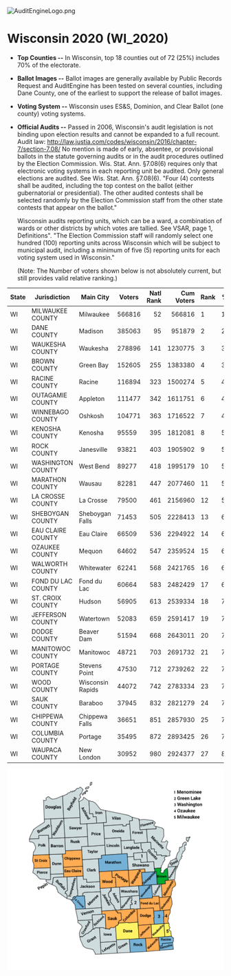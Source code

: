 <link rel="icon" type="image/x-icon" href="https://mapper.auditengine.org/assets/images/A.png">
<img src="https://copswiki.org/w/pub/Common/AuditEngine/AuditEngineLogo.png" alt="AuditEngineLogo.png" width='300' />

# Wisconsin 2020 (WI_2020)

- **Top Counties --** In Wisconsin, top 18 counties out of 72 (25%) includes 70% of the electorate.
- **Ballot Images --** Ballot images are generally available by Public Records Request and AuditEngine has been tested on several counties, including Dane County, one of the earliest to support the release of ballot images. 

- **Voting System --** Wisconsin uses ES&S, Dominion, and Clear Ballot (one county) voting systems.

- **Official Audits --** Passed in 2006, Wisconsin's audit legislation is not binding upon election results and cannot be expanded to a full recount. Audit law: http://law.justia.com/codes/wisconsin/2016/chapter-7/section-7.08/ 
  No mention is made of early, absentee, or provisional ballots in the statute governing audits or in the audit procedures outlined by the Election Commission. Wis. Stat. Ann. §7.08(6) requires only that electronic voting systems in each reporting unit be audited.
  Only general elections are audited. See Wis. Stat. Ann. §7.08(6). "Four (4) contests shall be audited, including the top contest on the ballot (either gubernatorial or presidential). The other audited contests shall be selected randomly by the Election Commission staff from the other state contests that appear on the ballot." 

  Wisconsin audits reporting units, which can be a ward, a combination of wards or other districts by which votes are tallied. See VSAR, page 1, Definitions". "The Election Commission staff will randomly select one hundred (100) reporting units across Wisconsin which will be subject to municipal audit, including a minimum of five (5) reporting units for each voting system used in Wisconsin."

  (Note: The Number of voters shown below is not absolutely current, but still provides valid relative ranking.)

| State | Jurisdiction       | Main City        | Voters | Natl Rank | Cum Voters | Rank | % Total | Vendor        |
| ----- | ------------------ | ---------------- | ------ | --------: | ---------: | ---- | ------- | ------------- |
| WI    | MILWAUKEE COUNTY   | Milwaukee        | 566816 |        52 |     566816 | 1    | 15.66%  | ES&S          |
| WI    | DANE COUNTY        | Madison          | 385063 |        95 |     951879 | 2    | 26.30%  | ES&S          |
| WI    | WAUKESHA COUNTY    | Waukesha         | 278896 |       141 |    1230775 | 3    | 34.00%  | ES&S          |
| WI    | BROWN COUNTY       | Green Bay        | 152605 |       255 |    1383380 | 4    | 38.21%  | ES&S          |
| WI    | RACINE COUNTY      | Racine           | 116894 |       323 |    1500274 | 5    | 41.44%  | Dom           |
| WI    | OUTAGAMIE COUNTY   | Appleton         | 111477 |       342 |    1611751 | 6    | 44.52%  | ES&S          |
| WI    | WINNEBAGO COUNTY   | Oshkosh          | 104771 |       363 |    1716522 | 7    | 47.42%  | Dom           |
| WI    | KENOSHA COUNTY     | Kenosha          | 95559  |       395 |    1812081 | 8    | 50.06%  | ES&S          |
| WI    | ROCK COUNTY        | Janesville       | 93821  |       403 |    1905902 | 9    | 52.65%  | ES&S          |
| WI    | WASHINGTON COUNTY  | West Bend        | 89277  |       418 |    1995179 | 10   | 55.12%  | Dom           |
| WI    | MARATHON COUNTY    | Wausau           | 82281  |       447 |    2077460 | 11   | 57.39%  | ES&S          |
| WI    | LA CROSSE COUNTY   | La Crosse        | 79500  |       461 |    2156960 | 12   | 59.58%  | ES&S          |
| WI    | SHEBOYGAN COUNTY   | Sheboygan Falls  | 71453  |       505 |    2228413 | 13   | 61.56%  | Clear         |
| WI    | EAU CLAIRE COUNTY  | Eau Claire       | 66509  |       536 |    2294922 | 14   | 63.40%  | ES&S          |
| WI    | OZAUKEE COUNTY     | Mequon           | 64602  |       547 |    2359524 | 15   | 65.18%  | Dom           |
| WI    | WALWORTH COUNTY    | Whitewater       | 62241  |       568 |    2421765 | 16   | 66.90%  | Dom           |
| WI    | FOND DU LAC COUNTY | Fond du Lac      | 60664  |       583 |    2482429 | 17   | 68.58%  | Dom           |
| WI    | ST. CROIX COUNTY   | Hudson           | 56905  |       613 |    2539334 | 18   | 70.15%  | ES&S          |
| WI    | JEFFERSON COUNTY   | Watertown        | 52083  |       659 |    2591417 | 19   | 71.59%  | ES&S          |
| WI    | DODGE COUNTY       | Beaver Dam       | 51594  |       668 |    2643011 | 20   | 73.01%  | ES&S          |
| WI    | MANITOWOC COUNTY   | Manitowoc        | 48721  |       703 |    2691732 | 21   | 74.36%  | ES&S          |
| WI    | PORTAGE COUNTY     | Stevens Point    | 47530  |       712 |    2739262 | 22   | 75.67%  | ES&S          |
| WI    | WOOD COUNTY        | Wisconsin Rapids | 44072  |       742 |    2783334 | 23   | 76.89%  | ES&S          |
| WI    | SAUK COUNTY        | Baraboo          | 37945  |       832 |    2821279 | 24   | 77.94%  | ES&S          |
| WI    | CHIPPEWA COUNTY    | Chippewa Falls   | 36651  |       851 |    2857930 | 25   | 78.95%  | Clear         |
| WI    | COLUMBIA COUNTY    | Portage          | 35495  |       872 |    2893425 | 26   | 79.93%  | ES&S          |
| WI    | WAUPACA COUNTY     | New London       | 30952  |       980 |    2924377 | 27   | 80.78%  | Couldn’t find |

<img src="../images/WI.png" alt="img" style="zoom:150%;" />
